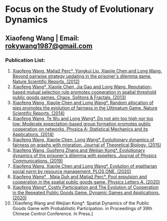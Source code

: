 # Focus on the Study of Evolutionary Dynamics
## Xiaofeng Wang | Email: rokywang1987@gmail.com
### Publication List:
1. [Xiaofeng Wang, Matjaž Perc*, Yongkui Liu, Xiaojie Chen and Long Wang. Beyond pairwise strategy updating in the prisoner's dilemma game. Nature Scientific Reports. (2012)](https://doi.org/10.1038/srep00740)
2. [Xiaofeng Wang*, Xiaojie Chen, Jia Gao and Long Wang. Reputation-based mutual selection rule promotes cooperation in spatial threshold public goods games. Chaos, Solitons & Fractals. (2013)](https://doi.org/10.1016/j.chaos.2013.07.019)
3. [Xiaofeng Wang, Xiaojie Chen and Long Wang*. Random allocation of pies promotes the evolution of fairness in the Ultimatum Game. Nature Scientific Reports. (2014)](https://doi.org/10.1038/srep04534)
4. [Xiaofeng Wang, Te Wu and Long Wang*. Do not aim too high nor too low: Moderate expectation-based group formation promotes public cooperation on networks. Physica A: Statistical Mechanics and its Applications. (2014)](https://doi.org/10.1016/j.physa.2014.05.048)
5. [Xiaofeng Wang, Xiaojie Chen, Long Wang*. Evolutionary dynamics of fairness on graphs with migration. Journal of Theoretical Biology. (2015)](https://doi.org/10.1016/j.jtbi.2015.05.020)
6. [Xiaofeng Wang, Guofeng Zhang and Weijian Kong*. Evolutionary dynamics of the prisoner's dilemma with expellers. Journal of Physics Communications. (2019)](https://doi.org/10.1088/2399-6528/aafe57)
7. [Xiaofeng Wang, Xiaojie Chen and Long Wang*. Evolution of egalitarian social norm by resource management. PLOS ONE. (2020)](https://doi.org/10.1371/journal.pone.0227902)
8. [Xiaofeng Wang* , Maja Duh and Matjaž Perc*. Pool expulsion and cooperation in the spatial public goods game. Physics Letters A. (2020)](https://doi.org/10.1016/j.physleta.2020.126391)
9. [Xiaofeng Wang*. Costly Participation and The Evolution of Cooperation in the Repeated Public Goods Game. Dynamic Games and Applications. (2020)](https://doi.org/10.1007/s13235-020-00352-1)
10. [Xiaofeng Wang and Weijian Kong*. Spatial Dynamics of the Public Goods Game with Probabilistic Participation. in Proceedings of 39th Chinese Control Conference. In Press.]
